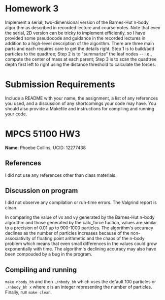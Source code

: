 # Homework 3

Implement a serial, two-dimensional version of the Barnes-Hut n-body algorithm as described in recorded lecture and course notes. Note that even the serial, 2D version can be tricky to implement efficiently, so I have provided some pseudocode and guidance in the recorded lectures in addition to a high-level description of the algorithm. There are three main parts and each requires care to get the details right. Step 1 is to build/add particles to the quadtree; Step 2 is to "summarize" the leaf nodes -- i.e., compute the center of mass at each parent; Step 3 is to scan the quadtree depth first left to right using the distance threshold to calculate the forces.

# Submission Requirements

Include a README with your name, the assignment, a list of any references you used, and a discussion of any shortcomings your code may have. You should also provide a Makefile and instructions for compiling and running your code.

# MPCS 51100 HW3
**Name**: Phoebe Collins, UCID: 12277438

## References
I did not use any references other than class materials.

## Discussion on program
I did not observe any compilation or run-time errors. The Valgrind report is clean.

In comparing the value of vx and vy generated by the Barnes-Hut n-body algorithm and those generated by the calc_force fuction, values are similar to a precision of 0.01 up to 900-1000 particles. The algorithm's accuracy declines as the number of particles increases because of the non-associativity of floating point arithmetic and the chaos of the n-body problem which means that even small differences in the values could grow exponentially with time. The algorithm's declining accuracy may  also have been compouded by a bug in the program.

## Compiling and running
`make nbody_bh` and then `./nbody_bh` which uses the default 100 particles or `./nbody_bh x` where x is an integer representing the number of particles. Finally, run `make clean`.
